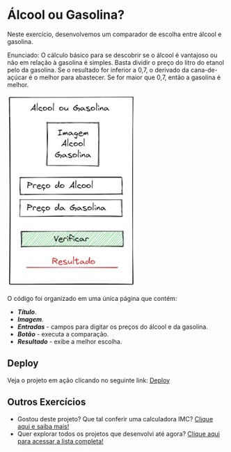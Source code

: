# Álcool ou Gasolina?

Neste exercício, desenvolvemos um comparador de escolha entre álcool e gasolina.

Enunciado: O cálculo básico para se descobrir se o álcool é vantajoso ou não em relação à gasolina é simples. Basta dividir o preço do litro do etanol pelo da gasolina. Se o resultado for inferior a 0,7, o derivado da cana-de-açúcar é o melhor para abastecer. Se for maior que 0,7, então a gasolina é melhor.

![Imagem de referência do comparador de escolha entre álcool e gasolina](base-exercicio-4.png)

O código foi organizado em uma única página que contém:
- ***Título***.
- ***Imagem***.
- ***Entradas*** - campos para digitar os preços do álcool e da gasolina.
- ***Botão*** - executa a comparação.
- ***Resultado*** - exibe a melhor escolha.

## Deploy
Veja o projeto em ação clicando no seguinte link:
[Deploy](https://snack.expo.dev/@isaquesv/ex4-alcool-ou-gasolina)

## Outros Exercícios
- Gostou deste projeto? Que tal conferir uma calculadora IMC?
[Clique aqui e saiba mais!](https://github.com/isaquesv/PpDM_Tarefas/tree/master/ex5-calculo-imc)
- Quer explorar todos os projetos que desenvolvi até agora?
[Clique aqui para acessar a lista completa!](https://github.com/isaquesv/PpDM_Tarefas)